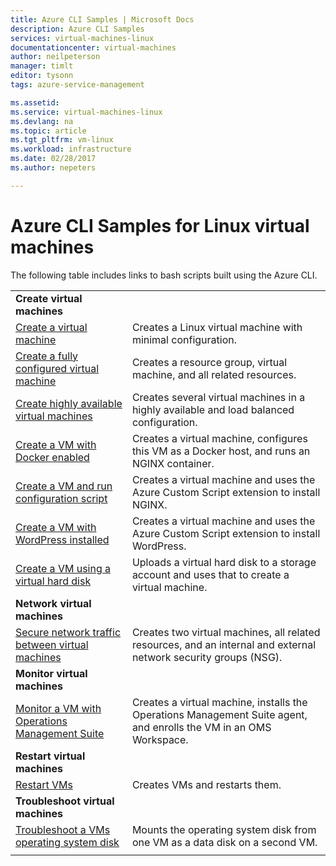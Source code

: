 ```yaml
---
title: Azure CLI Samples | Microsoft Docs
description: Azure CLI Samples
services: virtual-machines-linux
documentationcenter: virtual-machines
author: neilpeterson
manager: timlt
editor: tysonn
tags: azure-service-management

ms.assetid:
ms.service: virtual-machines-linux
ms.devlang: na
ms.topic: article
ms.tgt_pltfrm: vm-linux
ms.workload: infrastructure
ms.date: 02/28/2017
ms.author: nepeters

---
```

# Azure CLI Samples for Linux virtual machines

The following table includes links to bash scripts built using the Azure CLI.

| | |
|---|---|
|**Create virtual machines**||
| [Create a virtual machine](./scripts/virtual-machines-linux-cli-sample-create-vm-quick-create.md?toc=%2fazure%2fvirtual-machines%2flinux%2ftoc.json) | Creates a Linux virtual machine with minimal configuration. |
| [Create a fully configured virtual machine](./scripts/virtual-machines-linux-cli-sample-create-vm.md?toc=%2fazure%2fvirtual-machines%2flinux%2ftoc.json) | Creates a resource group, virtual machine, and all related resources.|
| [Create highly available virtual machines](./scripts/virtual-machines-linux-cli-sample-nlb.md?toc=%2fazure%2fvirtual-machines%2flinux%2ftoc.json) | Creates several virtual machines in a highly available and load balanced configuration. |
| [Create a VM with Docker enabled](./scripts/virtual-machines-linux-cli-sample-create-docker-host.md?toc=%2fazure%2fvirtual-machines%2flinux%2ftoc.json) | Creates a virtual machine, configures this VM as a Docker host, and runs an NGINX container. |
| [Create a VM and run configuration script](./scripts/virtual-machines-linux-cli-sample-create-vm-nginx.md?toc=%2fazure%2fvirtual-machines%2flinux%2ftoc.json) | Creates a virtual machine and uses the Azure Custom Script extension to install NGINX. |
| [Create a VM with WordPress installed](./scripts/virtual-machines-linux-cli-sample-create-vm-wordpress.md?toc=%2fazure%2fvirtual-machines%2flinux%2ftoc.json) | Creates a virtual machine and uses the Azure Custom Script extension to install WordPress. |
| [Create a VM using a virtual hard disk](./scripts/virtual-machines-linux-cli-sample-create-vm-vhd.md?toc=%2fazure%2fvirtual-machines%2flinux%2ftoc.json) | Uploads a virtual hard disk to a storage account and uses that to create a virtual machine. |
|**Network virtual machines**||
| [Secure network traffic between virtual machines](./scripts/virtual-machines-linux-cli-sample-create-vm-nsg.md?toc=%2fazure%2fvirtual-machines%2flinux%2ftoc.json) | Creates two virtual machines, all related resources, and an internal and external network security groups (NSG). |
|**Monitor virtual machines**||
| [Monitor a VM with Operations Management Suite](./scripts/virtual-machines-linux-cli-sample-create-vm-oms.md?toc=%2fazure%2fvirtual-machines%2flinux%2ftoc.json) | Creates a virtual machine, installs the Operations Management Suite agent, and enrolls the VM in an OMS Workspace.  |
|**Restart virtual machines**||
| [Restart VMs](./scripts/virtual-machines-linux-cli-sample-restart-by-tag.md) | Creates VMs and restarts them. |
|**Troubleshoot virtual machines**||
| [Troubleshoot a VMs operating system disk](./scripts/virtual-machines-linux-cli-sample-mount-os-disk.md?toc=%2fazure%2fvirtual-machines%2flinux%2ftoc.json) | Mounts the operating system disk from one VM as a data disk on a second VM. |
| | |
